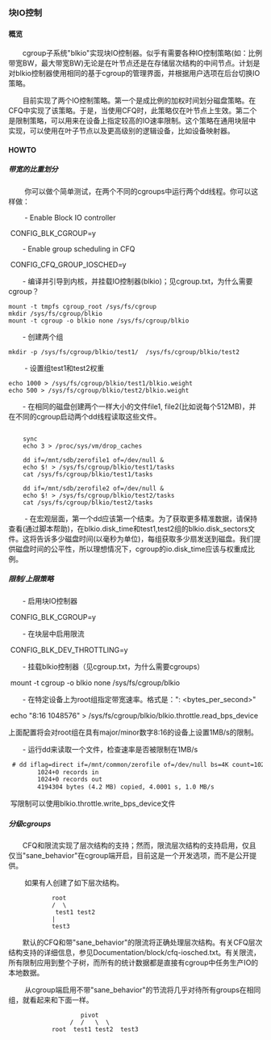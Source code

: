 ### 块IO控制

#### 概览

&emsp;&emsp;cgroup子系统"blkio"实现块IO控制器。似乎有需要各种IO控制策略(如：比例带宽BW，最大带宽BW)无论是在叶节点还是在存储层次结构的中间节点。计划是对blkio控制器使用相同的基于cgroup的管理界面，并根据用户选项在后台切换IO策略。

&emsp;&emsp;目前实现了两个IO控制策略。第一个是成比例的加权时间划分磁盘策略。在CFQ中实现了该策略。于是，当使用CFQ时，此策略仅在叶节点上生效。第二个是限制策略，可以用来在设备上指定较高的IO速率限制。这个策略在通用块层中实现，可以使用在叶子节点以及更高级别的逻辑设备，比如设备映射器。

#### HOWTO

##### 带宽的比重划分

&emsp;&emsp; 你可以做个简单测试，在两个不同的cgroups中运行两个dd线程。你可以这样做：

&emsp;&emsp; - Enable Block IO controller

​		CONFIG_BLK_CGROUP=y

&emsp;&emsp;- Enable group scheduling in CFQ

​		CONFIG_CFQ_GROUP_IOSCHED=y

&emsp;&emsp;- 编译并引导到内核，并挂载IO控制器(blkio)；见cgroup.txt，为什么需要cgroup？

``` text
mount -t tmpfs cgroup_root /sys/fs/cgroup
mkdir /sys/fs/cgroup/blkio
mount -t cgroup -o blkio none /sys/fs/cgroup/blkio
```

&emsp;&emsp;- 创建两个组

``` text
mkdir -p /sys/fs/cgroup/blkio/test1/  /sys/fs/cgroup/blkio/test2
```

&emsp;&emsp; - 设置组test1和test2权重

``` text
echo 1000 > /sys/fs/cgroup/blkio/test1/blkio.weight
echo 500 > /sys/fs/cgroup/blkio/test2/blkio.weight
```

&emsp;&emsp;- 在相同的磁盘创建两个一样大小的文件file1, file2(比如说每个512MB)，并在不同的cgroup启动两个dd线程读取这些文件。

``` text

	sync
	echo 3 > /proc/sys/vm/drop_caches

	dd if=/mnt/sdb/zerofile1 of=/dev/null &
	echo $! > /sys/fs/cgroup/blkio/test1/tasks
	cat /sys/fs/cgroup/blkio/test1/tasks

	dd if=/mnt/sdb/zerofile2 of=/dev/null &
	echo $! > /sys/fs/cgroup/blkio/test2/tasks
	cat /sys/fs/cgroup/blkio/test2/tasks
```

&emsp;&emsp; - 在宏观层面，第一个dd应该第一个结束。为了获取更多精准数据，请保持查看(通过脚本帮助)，在blkio.disk_time和test1,test2组的blkio.disk_sectors文件。这将告诉多少磁盘时间(以毫秒为单位)，每组获取多少扇发送到磁盘。我们提供磁盘时间的公平性，所以理想情况下，cgroup的io.disk_time应该与权重成比例。

##### 限制/上限策略

&emsp;&emsp;- 启用块IO控制器

​	CONFIG_BLK_CGROUP=y

&emsp;&emsp;- 在块层中启用限流

​	CONFIG_BLK_DEV_THROTTLING=y

&emsp;&emsp;- 挂载blkio控制器（见cgroup.txt，为什么需要cgroups）

​	mount -t cgroup -o blkio none /sys/fs/cgroup/blkio

&emsp;&emsp;- 在特定设备上为root组指定带宽速率。格式是："<major>:<minor> <bytes_per_second>"

​	echo "8:16 1048576" > /sys/fs/cgroup/blkio/blkio.throttle.read_bps_device

​	上面配置将会对root组在具有major/minor数字8:16的设备上设置1MB/s的限制。

&emsp;&emsp;- 运行dd来读取一个文件，检查速率是否被限制在1MB/s

``` tex
 # dd iflag=direct if=/mnt/common/zerofile of=/dev/null bs=4K count=1024
        1024+0 records in
        1024+0 records out
        4194304 bytes (4.2 MB) copied, 4.0001 s, 1.0 MB/s
```

​	写限制可以使用blkio.throttle.write_bps_device文件

#####  分级cgroups

&emsp;&emsp;CFQ和限流实现了层次结构的支持；然而，限流层次结构的支持启用，仅且仅当"sane_behavior"在cgroup端开启，目前这是一个开发选项，而不是公开提供。

&emsp;&emsp; 如果有人创建了如下层次结构。

``` text
			root
			/  \
		     test1 test2
			|
			test3
```

&emsp;&emsp;默认的CFQ和带"sane_behavior"的限流将正确处理层次结构。有关CFQ层次结构支持的详细信息，参见Documentation/block/cfq-iosched.txt。有关限流，所有限制应用到整个子树，而所有的统计数据都是直接有cgroup中任务生产IO的本地数据。

&emsp;&emsp; 从cgroup端启用不带"sane_behavior"的节流将几乎对待所有groups在相同组，就看起来和下面一样。

``` text
					pivot
			     /  /   \  \
			root  test1 test2  test3
```

